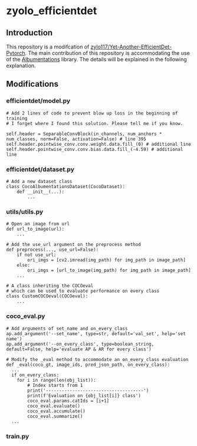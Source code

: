 # zyolo_efficientdet

## Introduction
This repository is a modifcation of [zylo117/Yet-Another-EfficientDet-Pytorch](https://github.com/zylo117/Yet-Another-EfficientDet-Pytorch). The main contribution of this repository is accommodating the use of the [Albumentations](https://github.com/albumentations-team/albumentations) library. The details will be explained in the following explanation.

## Modifications
### efficientdet/model.py
    # Add 2 lines of code to prevent blow up loss in the beginning of training
    # I forget where I found this solution. Please tell me if you know.

    self.header = SeparableConvBlock(in_channels, num_anchors * num_classes, norm=False, activation=False) # line 395
    self.header.pointwise_conv.conv.weight.data.fill_(0) # additional line
    self.header.pointwise_conv.conv.bias.data.fill_(-4.59) # additional line

### efficientdet/dataset.py
    # Add a new dataset class
    class CocoAlbumentationsDataset(CocoDataset):
        def __init__(...):
            ...

### utils/utils.py
    # Open an image from url
    def url_to_image(url):
        ...
    
    # Add the use_url argument on the preprocess method
    def preprocess(..., use_url=False):
        if not use_url:
            ori_imgs = [cv2.imread(img_path) for img_path in image_path]
        else:
            ori_imgs = [url_to_image(img_path) for img_path in image_path]
        ...

    # A class inheriting the COCOeval
    # which can be used to evaluate performance on every class
    class CustomCOCOeval(COCOeval):
        ...

### coco_eval.py
    # Add arguments of set_name and on_every_class
    ap.add_argument('--set_name', type=str, default='val_set', help='set name')
    ap.add_argument('--on_every_class', type=boolean_string, default=False, help='evaluate AP & AR for every class')

    # Modify the _eval method to accommodate an on_every_class evaluation
    def _eval(coco_gt, image_ids, pred_json_path, on_every_class):
      ...
      if on_every_class:
        for i in range(len(obj_list)):
            # Index starts from 1
            print('-------------------------------------')
            print(f'Evaluation on {obj_list[i]} class')
            coco_eval.params.catIds = [i+1]
            coco_eval.evaluate()
            coco_eval.accumulate()
            coco_eval.summarize()
      ...

### train.py